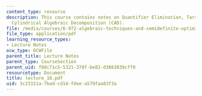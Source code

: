 ```yaml
---
content_type: resource
description: This course contains notes on Quantifier Elimination, Tarski-Seidenberg,
  Cylindrical Algebraic Decomposition (CAD).
file: /media/courses/6-972-algebraic-techniques-and-semidefinite-optimization-spring-2006/3c23151a7badcd14fdeea579faa83f3a_lecture_18.pdf
file_type: application/pdf
learning_resource_types:
- Lecture Notes
ocw_type: OCWFile
parent_title: Lecture Notes
parent_type: CourseSection
parent_uid: f88c71c5-5321-378f-be82-d3863039cff0
resourcetype: Document
title: lecture_18.pdf
uid: 3c23151a-7bad-cd14-fdee-a579faa83f3a
---
```

